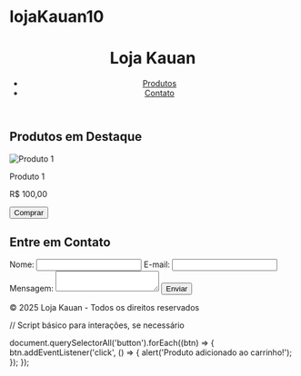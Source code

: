 # lojaKauan10
<!DOCTYPE html>
<html lang="pt-br">
<head>
  <meta charset="UTF-8">
  <meta name="viewport" content="width=device-width, initial-scale=1.0">
  <title>Sua Loja</title>
  <link rel="stylesheet" href="styles.css">
</head>
<body>
  <header>
    <h1>Loja Kauan</h1>
    <nav>
      <ul>
        <li><a href="#produtos">Produtos</a></li>
        <li><a href="#contato">Contato</a></li>
      </ul>
    </nav>
  </header>
  
  <section id="produtos">
    <h2>Produtos em Destaque</h2>
    <div class="produto">
      <img src="produto1.jpg" alt="Produto 1">
      <p>Produto 1</p>
      <p>R$ 100,00</p>
      <button>Comprar</button>
    </div>
    <!-- Adicione mais produtos aqui -->
  </section>

  <section id="contato">
    <h2>Entre em Contato</h2>
    <form action="mailto:seuemail@dominio.com" method="POST" enctype="text/plain">
      <label for="nome">Nome:</label>
      <input type="text" id="nome" name="nome" required>
      <label for="email">E-mail:</label>
      <input type="email" id="email" name="email" required>
      <label for="mensagem">Mensagem:</label>
      <textarea id="mensagem" name="mensagem" required></textarea>
      <button type="submit">Enviar</button>
    </form>
  </section>

  <footer>
    <p>&copy; 2025 Loja Kauan - Todos os direitos reservados</p>
  </footer>
  
  <script src="script.js"></script>
</body>
</html>
// Script básico para interações, se necessário

document.querySelectorAll('button').forEach((btn) => {
  btn.addEventListener('click', () => {
    alert('Produto adicionado ao carrinho!');
  });
});
